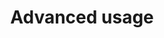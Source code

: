 ---
id: advanced-usage
url: annotation/java/advanced-usage
title: Advanced usage
weight: 2
description: "Learn about GroupDocs.Annotation advanced usage and its multiple powerful features like customizing document annotating process and annotations appearance etc."
keywords: GroupDocs.Annotation Advanced Features, GroupDocs.Annotation Customization, GroupDocs.Annotation Advanced Features Java
productName: GroupDocs.Annotation for Java
hideChildren: False
structuredData:
    showOrganization: True
---